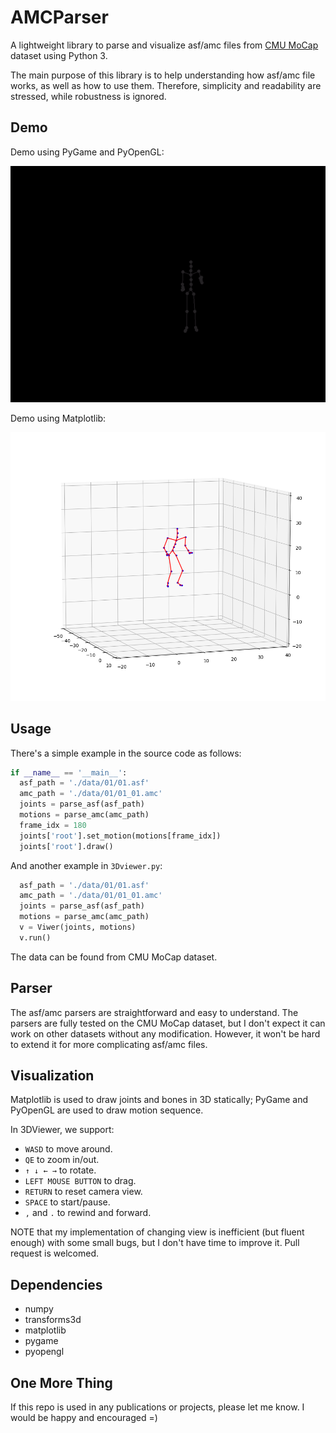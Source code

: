 # AMCParser

A lightweight library to parse and visualize asf/amc files from [CMU MoCap](http://mocap.cs.cmu.edu/) dataset using Python 3.

The main purpose of this library is to help understanding how asf/amc file works, as well as how to use them. Therefore, simplicity and readability are stressed, while robustness is ignored.

## Demo

Demo using PyGame and PyOpenGL:

![3D Demo](plot/demo.gif)

Demo using Matplotlib:

![Static Demo](plot/demo_static.png)

## Usage

There's a simple example in the source code as follows:

```python
if __name__ == '__main__':
  asf_path = './data/01/01.asf'
  amc_path = './data/01/01_01.amc'
  joints = parse_asf(asf_path)
  motions = parse_amc(amc_path)
  frame_idx = 180
  joints['root'].set_motion(motions[frame_idx])
  joints['root'].draw()
```

And another example in `3Dviewer.py`:
```python
  asf_path = './data/01/01.asf'
  amc_path = './data/01/01_01.amc'
  joints = parse_asf(asf_path)
  motions = parse_amc(amc_path)
  v = Viwer(joints, motions)
  v.run()
```

The data can be found from CMU MoCap dataset.

## Parser

The asf/amc parsers are straightforward and easy to understand. The parsers are fully tested on the CMU MoCap dataset, but I don't expect it can work on other datasets without any modification. However, it won't be hard to extend it for more complicating asf/amc files.

## Visualization

Matplotlib is used to draw joints and bones in 3D statically; PyGame and PyOpenGL are used to draw motion sequence.

In 3DViewer, we support:

* `WASD` to move around.
* `QE` to zoom in/out.
* `↑ ↓ ← →` to rotate.
* `LEFT MOUSE BUTTON` to drag.
* `RETURN` to reset camera view.
* `SPACE` to start/pause.
* `,` and `.` to rewind and forward.

NOTE that my implementation of changing view is inefficient (but fluent enough) with some small bugs, but I don't have time to improve it. Pull request is welcomed.

## Dependencies

* numpy
* transforms3d
* matplotlib
* pygame
* pyopengl

## One More Thing

If this repo is used in any publications or projects, please let me know. I would be happy and encouraged =)
